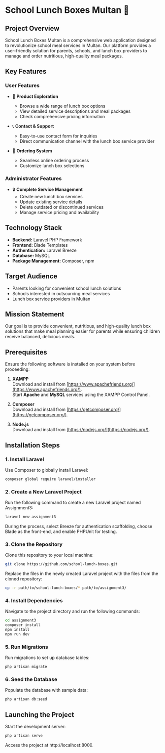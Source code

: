 # School Lunch Boxes Multan 🍱

## Project Overview

School Lunch Boxes Multan is a comprehensive web application designed to revolutionize school meal services in Multan. Our platform provides a user-friendly solution for parents, schools, and lunch box providers to manage and order nutritious, high-quality meal packages.

## Key Features

### User Features
- 🥪 **Product Exploration**
  - Browse a wide range of lunch box options
  - View detailed service descriptions and meal packages
  - Check comprehensive pricing information

- 📞 **Contact & Support**
  - Easy-to-use contact form for inquiries
  - Direct communication channel with the lunch box service provider

- 🛒 **Ordering System**
  - Seamless online ordering process
  - Customize lunch box selections

### Administrator Features
- 🔒 **Complete Service Management**
  - Create new lunch box services
  - Update existing service details
  - Delete outdated or discontinued services
  - Manage service pricing and availability

## Technology Stack
- **Backend:** Laravel PHP Framework
- **Frontend:** Blade Templates
- **Authentication:** Laravel Breeze
- **Database:** MySQL
- **Package Management:** Composer, npm

## Target Audience
- Parents looking for convenient school lunch solutions
- Schools interested in outsourcing meal services
- Lunch box service providers in Multan

## Mission Statement
Our goal is to provide convenient, nutritious, and high-quality lunch box solutions that make meal planning easier for parents while ensuring children receive balanced, delicious meals.


## Prerequisites

Ensure the following software is installed on your system before proceeding:

1. **XAMPP**  
   Download and install from [https://www.apachefriends.org/](https://www.apachefriends.org/).  
   Start **Apache** and **MySQL** services using the XAMPP Control Panel.

2. **Composer**  
   Download and install from [https://getcomposer.org/](https://getcomposer.org/).

3. **Node.js**  
   Download and install from [https://nodejs.org/](https://nodejs.org/).

## Installation Steps

### 1. Install Laravel
Use Composer to globally install Laravel:
```bash
composer global require laravel/installer
```

### 2. Create a New Laravel Project
Run the following command to create a new Laravel project named Assignment3:
```bash
laravel new assignment3
```
During the process, select Breeze for authentication scaffolding, choose Blade as the front-end, and enable PHPUnit for testing.

### 3. Clone the Repository
Clone this repository to your local machine:
```bash
git clone https://github.com/school-lunch-boxes.git
```
Replace the files in the newly created Laravel project with the files from the cloned repository:
```bash
cp -r path/to/school-lunch-boxes/* path/to/assignment3/
```

### 4. Install Dependencies
Navigate to the project directory and run the following commands:
```bash
cd assignment3
composer install
npm install
npm run dev
```

### 5. Run Migrations
Run migrations to set up database tables:
```bash
php artisan migrate
```

### 6. Seed the Database
Populate the database with sample data:
```bash
php artisan db:seed
```

## Launching the Project
Start the development server:
```bash
php artisan serve
```
Access the project at http://localhost:8000.
